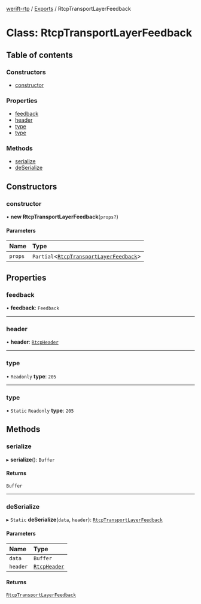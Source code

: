 [werift-rtp](../README.md) / [Exports](../modules.md) / RtcpTransportLayerFeedback

# Class: RtcpTransportLayerFeedback

## Table of contents

### Constructors

- [constructor](RtcpTransportLayerFeedback.md#constructor)

### Properties

- [feedback](RtcpTransportLayerFeedback.md#feedback)
- [header](RtcpTransportLayerFeedback.md#header)
- [type](RtcpTransportLayerFeedback.md#type)
- [type](RtcpTransportLayerFeedback.md#type-1)

### Methods

- [serialize](RtcpTransportLayerFeedback.md#serialize)
- [deSerialize](RtcpTransportLayerFeedback.md#deserialize)

## Constructors

### constructor

• **new RtcpTransportLayerFeedback**(`props?`)

#### Parameters

| Name | Type |
| :------ | :------ |
| `props` | `Partial`<[`RtcpTransportLayerFeedback`](RtcpTransportLayerFeedback.md)\> |

## Properties

### feedback

• **feedback**: `Feedback`

___

### header

• **header**: [`RtcpHeader`](RtcpHeader.md)

___

### type

• `Readonly` **type**: ``205``

___

### type

▪ `Static` `Readonly` **type**: ``205``

## Methods

### serialize

▸ **serialize**(): `Buffer`

#### Returns

`Buffer`

___

### deSerialize

▸ `Static` **deSerialize**(`data`, `header`): [`RtcpTransportLayerFeedback`](RtcpTransportLayerFeedback.md)

#### Parameters

| Name | Type |
| :------ | :------ |
| `data` | `Buffer` |
| `header` | [`RtcpHeader`](RtcpHeader.md) |

#### Returns

[`RtcpTransportLayerFeedback`](RtcpTransportLayerFeedback.md)
